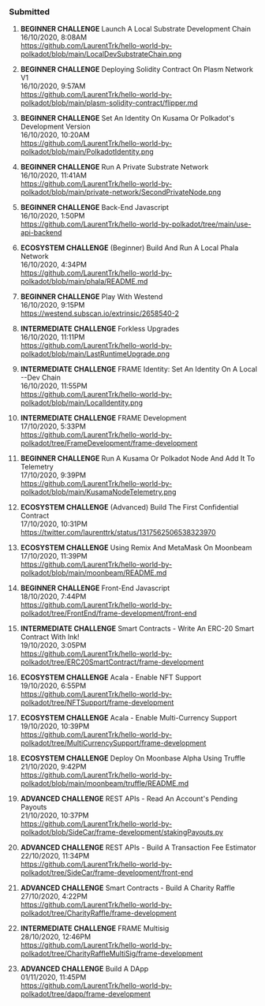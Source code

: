 ### Submitted

1. **BEGINNER CHALLENGE** Launch A Local Substrate Development Chain  
16/10/2020, 8:08AM  
https://github.com/LaurentTrk/hello-world-by-polkadot/blob/main/LocalDevSubstrateChain.png  

2. **BEGINNER CHALLENGE** Deploying Solidity Contract On Plasm Network V1  
16/10/2020, 9:57AM  
https://github.com/LaurentTrk/hello-world-by-polkadot/blob/main/plasm-solidity-contract/flipper.md  

3. **BEGINNER CHALLENGE** Set An Identity On Kusama Or Polkadot's Development Version  
16/10/2020, 10:20AM  
https://github.com/LaurentTrk/hello-world-by-polkadot/blob/main/PolkadotIdentity.png

4. **BEGINNER CHALLENGE** Run A Private Substrate Network  
16/10/2020, 11:41AM    
https://github.com/LaurentTrk/hello-world-by-polkadot/blob/main/private-network/SecondPrivateNode.png  

5. **BEGINNER CHALLENGE** Back-End Javascript   
16/10/2020, 1:50PM  
https://github.com/LaurentTrk/hello-world-by-polkadot/tree/main/use-api-backend  

6. **ECOSYSTEM CHALLENGE** (Beginner) Build And Run A Local Phala Network  
16/10/2020, 4:34PM  
https://github.com/LaurentTrk/hello-world-by-polkadot/blob/main/phala/README.md  

7. **BEGINNER CHALLENGE** Play With Westend  
16/10/2020, 9:15PM  
https://westend.subscan.io/extrinsic/2658540-2  

8. **INTERMEDIATE CHALLENGE** Forkless Upgrades  
16/10/2020, 11:11PM  
https://github.com/LaurentTrk/hello-world-by-polkadot/blob/main/LastRuntimeUpgrade.png  

9. **INTERMEDIATE CHALLENGE** FRAME Identity: Set An Identity On A Local --Dev Chain  
16/10/2020, 11:55PM  
https://github.com/LaurentTrk/hello-world-by-polkadot/blob/main/LocalIdentity.png  

10. **INTERMEDIATE CHALLENGE** FRAME Development  
17/10/2020, 5:33PM  
https://github.com/LaurentTrk/hello-world-by-polkadot/tree/FrameDevelopment/frame-development  

11. **BEGINNER CHALLENGE** Run A Kusama Or Polkadot Node And Add It To Telemetry  
17/10/2020, 9:39PM  
https://github.com/LaurentTrk/hello-world-by-polkadot/blob/main/KusamaNodeTelemetry.png  

12. **ECOSYSTEM CHALLENGE** (Advanced) Build The First Confidential Contract  
17/10/2020, 10:31PM  
https://twitter.com/laurenttrk/status/1317562506538323970  

13. **ECOSYSTEM CHALLENGE** Using Remix And MetaMask On Moonbeam  
17/10/2020, 11:39PM  
https://github.com/LaurentTrk/hello-world-by-polkadot/blob/main/moonbeam/README.md  

14. **BEGINNER CHALLENGE** Front-End Javascript    
18/10/2020, 7:44PM  
https://github.com/LaurentTrk/hello-world-by-polkadot/tree/FrontEnd/frame-development/front-end  

15. **INTERMEDIATE CHALLENGE** Smart Contracts - Write An ERC-20 Smart Contract With Ink!    
19/10/2020, 3:05PM  
https://github.com/LaurentTrk/hello-world-by-polkadot/tree/ERC20SmartContract/frame-development  

16. **ECOSYSTEM CHALLENGE** Acala - Enable NFT Support  
19/10/2020, 6:55PM  
https://github.com/LaurentTrk/hello-world-by-polkadot/tree/NFTSupport/frame-development  

17. **ECOSYSTEM CHALLENGE** Acala - Enable Multi-Currency Support  
19/10/2020, 10:39PM  
https://github.com/LaurentTrk/hello-world-by-polkadot/tree/MultiCurrencySupport/frame-development  

18. **ECOSYSTEM CHALLENGE** Deploy On Moonbase Alpha Using Truffle  
21/10/2020, 9:42PM  
https://github.com/LaurentTrk/hello-world-by-polkadot/blob/main/moonbeam/truffle/README.md  

19. **ADVANCED CHALLENGE** REST APIs - Read An Account's Pending Payouts  
21/10/2020, 10:37PM  
https://github.com/LaurentTrk/hello-world-by-polkadot/blob/SideCar/frame-development/stakingPayouts.py  

20. **ADVANCED CHALLENGE** REST APIs - Build A Transaction Fee Estimator    
22/10/2020, 11:34PM  
https://github.com/LaurentTrk/hello-world-by-polkadot/tree/SideCar/frame-development/front-end  

21.  **ADVANCED CHALLENGE** Smart Contracts - Build A Charity Raffle    
27/10/2020, 4:22PM  
https://github.com/LaurentTrk/hello-world-by-polkadot/tree/CharityRaffle/frame-development  

22. **INTERMEDIATE CHALLENGE** FRAME Multisig    
28/10/2020, 12:46PM  
https://github.com/LaurentTrk/hello-world-by-polkadot/tree/CharityRaffleMultiSig/frame-development  

23. **ADVANCED CHALLENGE** Build A DApp  
01/11/2020, 11:45PM  
https://github.com/LaurentTrk/hello-world-by-polkadot/tree/dapp/frame-development  
